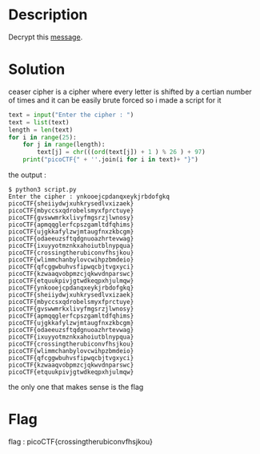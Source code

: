 # Description

Decrypt this [message](ciphertext).

# Solution

ceaser cipher is a cipher where every letter is shifted by a certian number of times and it can be easily brute forced so i made a script for it

```python
text = input("Enter the cipher : ")
text = list(text)
length = len(text)
for i in range(25):
	for j in range(length):
		text[j] = chr(((ord(text[j]) + 1 ) % 26 ) + 97)
	print("picoCTF{" + ''.join(i for i in text)+ "}")
```

the output :

```
$ python3 script.py
Enter the cipher : ynkooejcpdanqxeykjrbdofgkq
picoCTF{sheiiydwjxuhkrysedlvxizaek}
picoCTF{mbyccsxqdrobelsmyxfprctuye}
picoCTF{gvswwmrkxlivyfmgsrzjlwnosy}
picoCTF{apmqqglerfcpszgamltdfqhims}
picoCTF{ujgkkafylzwjmtaugfnxzkbcgm}
picoCTF{odaeeuzsftqdgnuoazhrtevwag}
picoCTF{ixuyyotmznkxahoiutblnypqua}
picoCTF{crossingtherubiconvfhsjkou}
picoCTF{wlimmchanbylovcwihpzbmdeio}
picoCTF{qfcggwbuhvsfipwqcbjtvgxyci}
picoCTF{kzwaaqvobpmzcjqkwvdnparswc}
picoCTF{etquukpivjgtwdkeqpxhjulmqw}
picoCTF{ynkooejcpdanqxeykjrbdofgkq}
picoCTF{sheiiydwjxuhkrysedlvxizaek}
picoCTF{mbyccsxqdrobelsmyxfprctuye}
picoCTF{gvswwmrkxlivyfmgsrzjlwnosy}
picoCTF{apmqqglerfcpszgamltdfqhims}
picoCTF{ujgkkafylzwjmtaugfnxzkbcgm}
picoCTF{odaeeuzsftqdgnuoazhrtevwag}
picoCTF{ixuyyotmznkxahoiutblnypqua}
picoCTF{crossingtherubiconvfhsjkou}
picoCTF{wlimmchanbylovcwihpzbmdeio}
picoCTF{qfcggwbuhvsfipwqcbjtvgxyci}
picoCTF{kzwaaqvobpmzcjqkwvdnparswc}
picoCTF{etquukpivjgtwdkeqpxhjulmqw}
```

the only one that makes sense is the flag

# Flag

flag : picoCTF{crossingtherubiconvfhsjkou}
